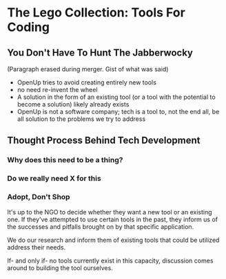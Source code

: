 # The Lego Collection: Tools For Coding

## You Don't Have To Hunt The Jabberwocky

\(Paragraph erased during merger. Gist of what was said\)

* OpenUp tries to avoid creating entirely new tools 
* no need re-invent the wheel 
* A solution in the form of an existing tool \(or a tool with the potential to become a solution\) likely already exists
* OpenUp is not a software company; tech is a tool to, not the end all, be all solution to the problems we try to address

## Thought Process Behind Tech Development

### Why does this need to be a thing? 

### Do we really need X for this

### Adopt, Don't Shop

 It's up to the NGO to decide whether they want a new tool or an existing one.  If they've attempted to use certain tools in the past, they inform us of the successes and pitfalls brought on by that specific application.

We do our research and inform them of existing tools that could be utilized address their needs. 

If- and only if- no tools currently exist in this capacity, discussion comes around to building the tool ourselves. 



